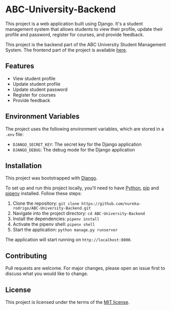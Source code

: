 # ABC-University-Backend

This project is a web application built using Django.
It's a student management system that allows students to view their profile,
update their profile and password, register for courses, and provide feedback.

This project is the backend part of the ABC University Student Management System.
The frontend part of the project is
available [here](https://github.com/nureka-rodrigo/abc-university-frontend).

## Features

- View student profile
- Update student profile
- Update student password
- Register for courses
- Provide feedback

## Environment Variables

The project uses the following environment variables, which are stored in a `.env` file:

- `DJANGO_SECRET_KEY`: The secret key for the Django application
- `DJANGO_DEBUG`: The debug mode for the Django application

## Installation

This project was bootstrapped with [Django](https://www.djangoproject.com/).

To set up and run this project locally,
you'll need to have [Python](https://www.python.org/),
[pip](https://pip.pypa.io/en/stable/) and [pipenv](https://pipenv.pypa.io/en/latest/) installed.
Follow these steps:

1. Clone the repository: `git clone https://github.com/nureka-rodrigo/ABC-University-Backend.git`
2. Navigate into the project directory: `cd ABC-University-Backend`
3. Install the dependencies: `pipenv install`
4. Activate the pipenv shell: `pipenv shell`
5. Start the application: `python manage.py runserver`

The application will start running on `http://localhost:8000`.

## Contributing

Pull requests are welcome. For major changes, please open an issue first to discuss what you would like to change.

## License

This project is licensed under the terms of
the [MIT license](https://github.com/nureka-rodrigo/abc-university-backend/blob/main/LICENSE).
